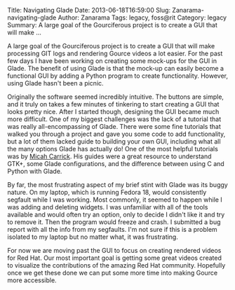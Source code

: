 Title: Navigating Glade
Date: 2013-06-18T16:59:00
Slug: Zanarama-navigating-glade
Author: Zanarama
Tags: legacy, foss@rit
Category: legacy
Summary: A large goal of the Gourciferous project is to create a GUI that will make ... 

A large goal of the Gourciferous project is to create a GUI that will make
processing GIT logs and rendering Gource videos a lot easier. For the past few
days I have been working on creating some mock-ups for the GUI in Glade. The
benefit of using Glade is that the mock-up can easily become a functional GUI
by adding a Python program to create functionality. However, using Glade
hasn't been a picnic.

Originally the software seemed incredibly intuitive. The buttons are simple,
and it truly on takes a few minutes of tinkering to start creating a GUI that
looks pretty nice. After I started though, designing the GUI became much more
difficult. One of my biggest challenges was the lack of a tutorial that was
really all-encompassing of Glade. There were some fine tutorials that walked
you through a project and gave you some code to add functionality, but a lot
of them lacked guide to building your own GUI, including what all the many
options Glade has actually do! One of the most helpful tutorials was by [Micah
Carrick](http://www.micahcarrick.com/gtk-glade-tutorial-part-1.html). His
guides were a great resource to understand GTK+, some Glade configurations,
and the difference between using C and Python with Glade.

By far, the most frustrating aspect of my brief stint with Glade was its buggy
nature. On my laptop, which is running Fedora 18, would consistently segfault
while I was working. Most commonly, it seemed to happen while I was adding and
deleting widgets. I was unfamiliar with all of the tools available and would
often try an option, only to decide I didn't like it and try to remove it.
Then the program would freeze and crash. I submitted a bug report with all the
info from my segfaults. I'm not sure if this is a problem isolated to my
laptop but no matter what, it was frustrating.

For now we are moving past the GUI to focus on creating rendered videos for
Red Hat. Our most important goal is getting some great videos created to
visualize the contributions of the amazing Red Hat community. Hopefully once
we get these done we can put some more time into making Gource more
accessible.

